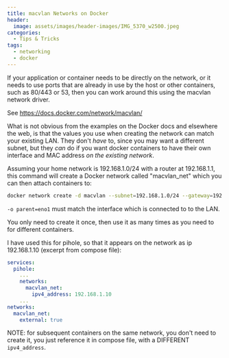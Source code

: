 ```yaml
---
title: macvlan Networks on Docker
header:
  image: assets/images/header-images/IMG_5370_w2500.jpeg
categories:
  - Tips & Tricks
tags:
  - networking
  - docker
---
```

If your application or container needs to be directly on the network, or it needs to use ports that are already in use by the host or other containers, such as 80/443 or 53, then you can work around this using the macvlan network driver.

See <https://docs.docker.com/network/macvlan/>

What is not obvious from the examples on the Docker docs and elsewhere the web, is that the values you use when creating the network can match your existing LAN. They don't _have_ to, since you may want a different subnet, but they _can_ do if you want docker containers to have their own interface and MAC address _on the existing network_.

Assuming your home network is 192.168.1.0/24 with a router at 192.168.1.1, this command will create a Docker network called "macvlan_net" which you can then attach containers to:

```bash
docker network create -d macvlan --subnet=192.168.1.0/24 --gateway=192.168.1.1 -o parent=eno1 macvlan_net
```

`-o parent=eno1` must match the interface which is connected to to the LAN.

You only need to create it once, then use it as many times as you need to for different containers.

I have used this for pihole, so that it appears on the network as ip 192.168.1.10 (excerpt from compose file):

```yml
services:
  pihole:
    ...
    networks:
      macvlan_net:
        ipv4_address: 192.168.1.10
    ...
networks:
  macvlan_net:
    external: true
```

NOTE: for subsequent containers on the same network, you don't need to create it, you just reference it in compose file, with a DIFFERENT `ipv4_address`.